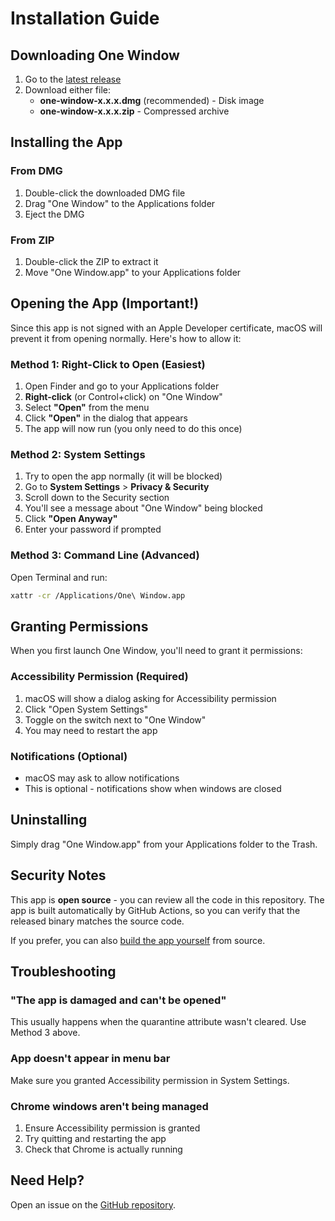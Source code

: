 # Installation Guide

## Downloading One Window

1. Go to the [latest release](../../releases/latest)
2. Download either file:
   - **one-window-x.x.x.dmg** (recommended) - Disk image
   - **one-window-x.x.x.zip** - Compressed archive

## Installing the App

### From DMG
1. Double-click the downloaded DMG file
2. Drag "One Window" to the Applications folder
3. Eject the DMG

### From ZIP
1. Double-click the ZIP to extract it
2. Move "One Window.app" to your Applications folder

## Opening the App (Important!)

Since this app is not signed with an Apple Developer certificate, macOS will prevent it from opening normally. Here's how to allow it:

### Method 1: Right-Click to Open (Easiest)
1. Open Finder and go to your Applications folder
2. **Right-click** (or Control+click) on "One Window"
3. Select **"Open"** from the menu
4. Click **"Open"** in the dialog that appears
5. The app will now run (you only need to do this once)

### Method 2: System Settings
1. Try to open the app normally (it will be blocked)
2. Go to **System Settings** > **Privacy & Security**
3. Scroll down to the Security section
4. You'll see a message about "One Window" being blocked
5. Click **"Open Anyway"**
6. Enter your password if prompted

### Method 3: Command Line (Advanced)
Open Terminal and run:
```bash
xattr -cr /Applications/One\ Window.app
```

## Granting Permissions

When you first launch One Window, you'll need to grant it permissions:

### Accessibility Permission (Required)
1. macOS will show a dialog asking for Accessibility permission
2. Click "Open System Settings"
3. Toggle on the switch next to "One Window"
4. You may need to restart the app

### Notifications (Optional)
- macOS may ask to allow notifications
- This is optional - notifications show when windows are closed

## Uninstalling

Simply drag "One Window.app" from your Applications folder to the Trash.

## Security Notes

This app is **open source** - you can review all the code in this repository. The app is built automatically by GitHub Actions, so you can verify that the released binary matches the source code.

If you prefer, you can also [build the app yourself](README.md#building-locally) from source.

## Troubleshooting

### "The app is damaged and can't be opened"
This usually happens when the quarantine attribute wasn't cleared. Use Method 3 above.

### App doesn't appear in menu bar
Make sure you granted Accessibility permission in System Settings.

### Chrome windows aren't being managed
1. Ensure Accessibility permission is granted
2. Try quitting and restarting the app
3. Check that Chrome is actually running

## Need Help?

Open an issue on the [GitHub repository](../../issues).

